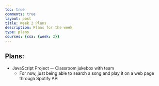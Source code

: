 ```yaml
---
toc: true
comments: true
layout: post
title: Week 2 Plans
description: Plans for the week
type: plans
courses: {csa: {week: 2}}
---
```

## Plans:
* JavaScript Project -- Classroom jukebox with team
    - For now, just being able to search a song and play it on a web page through Spotify API